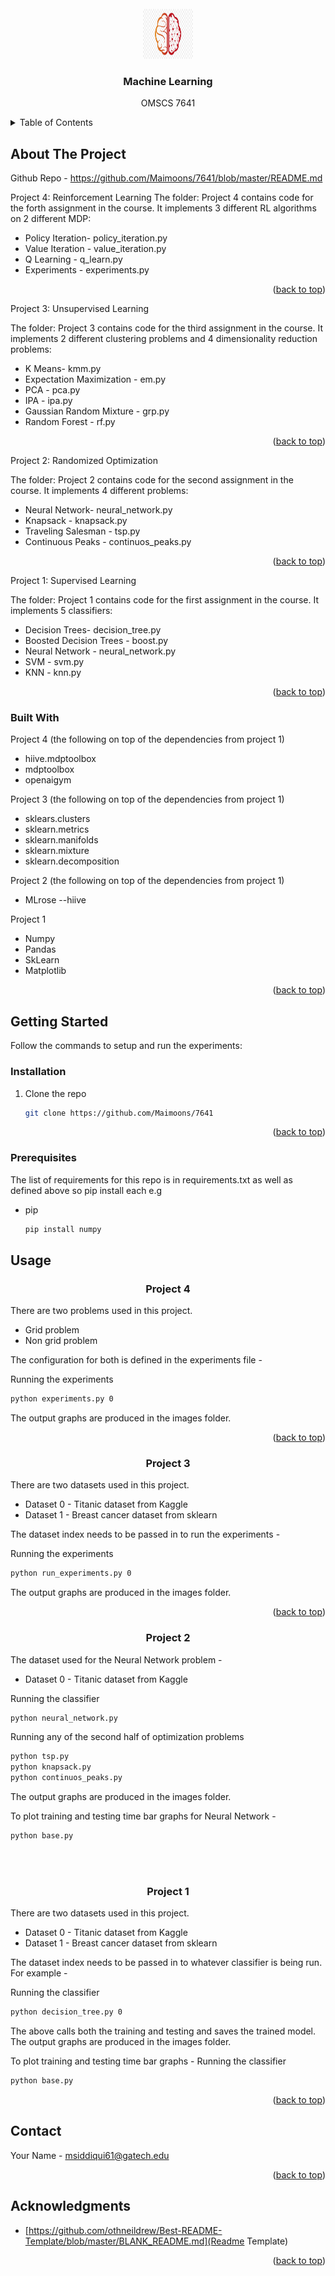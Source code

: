 
<!-- PROJECT LOGO -->
<br />
<div align="center">
    <img src="logo.png" alt="Logo" width="80" height="80">
  </a>

<h3 align="center">Machine Learning</h3>
  <p align="center">
    OMSCS 7641 
  </p>
</div>



<!-- TABLE OF CONTENTS -->
<details>
  <summary>Table of Contents</summary>
  <ol>
    <li>
      <a href="#about-the-project">About The Project</a>
      <ul>
        <li><a href="#built-with">Built With</a></li>
      </ul>
    </li>
    <li>
      <a href="#getting-started">Getting Started</a>
      <ul>
        <li><a href="#prerequisites">Prerequisites</a></li>
        <li><a href="#installation">Installation</a></li>
      </ul>
    </li>
    <li><a href="#usage">Usage</a></li>
    <li><a href="#contact">Contact</a></li>
    <li><a href="#acknowledgments">Acknowledgments</a></li>
  </ol>
</details>



<!-- ABOUT THE PROJECT -->
## About The Project
Github Repo - https://github.com/Maimoons/7641/blob/master/README.md

Project 4: Reinforcement Learning
The folder: Project 4 contains code for the forth assignment in the course.
It implements 3 different RL algorithms on 2 different MDP:
 * Policy Iteration- policy_iteration.py
 * Value Iteration - value_iteration.py
 * Q Learning - q_learn.py
 * Experiments - experiments.py
<p align="right">(<a href="#readme-top">back to top</a>)</p>

Project 3: Unsupervised Learning

The folder: Project 3 contains code for the third assignment in the course.
It implements 2 different clustering problems and 4 dimensionality reduction problems:
 * K Means- kmm.py
 * Expectation Maximization - em.py
 * PCA - pca.py
 * IPA - ipa.py
 * Gaussian Random Mixture - grp.py
 * Random Forest - rf.py
<p align="right">(<a href="#readme-top">back to top</a>)</p>

Project 2: Randomized Optimization

The folder: Project 2 contains code for the second assignment in the course.
It implements 4 different problems:
 * Neural Network- neural_network.py
 * Knapsack - knapsack.py
 * Traveling Salesman - tsp.py
 * Continuous Peaks - continuos_peaks.py
<p align="right">(<a href="#readme-top">back to top</a>)</p>


Project 1: Supervised Learning

The folder: Project 1 contains code for the first assignment in the course.
It implements 5 classifiers:
 * Decision Trees- decision_tree.py
 * Boosted Decision Trees - boost.py
 * Neural Network - neural_network.py
 * SVM - svm.py
 * KNN - knn.py
<p align="right">(<a href="#readme-top">back to top</a>)</p>



### Built With
Project 4 (the following on top of the dependencies from project 1)
* hiive.mdptoolbox
* mdptoolbox
* openaigym

Project 3 (the following on top of the dependencies from project 1)
* sklears.clusters
* sklearn.metrics
* sklearn.manifolds
* sklearn.mixture
* sklearn.decomposition

Project 2 (the following on top of the dependencies from project 1)
* MLrose --hiive

Project 1
* Numpy
* Pandas
* SkLearn
* Matplotlib

<p align="right">(<a href="#readme-top">back to top</a>)</p>



<!-- GETTING STARTED -->
## Getting Started

Follow the commands to setup and run the experiments:

### Installation

1. Clone the repo
   ```sh
   git clone https://github.com/Maimoons/7641
   ```

<p align="right">(<a href="#readme-top">back to top</a>)</p>


### Prerequisites

The list of requirements for this repo is in requirements.txt as well as defined above so pip install each e.g
* pip
  ```sh
  pip install numpy
  ```

<!-- USAGE EXAMPLES -->
## Usage

<h3 align="center">Project 4</h3>

There are two problems used in this project.
* Grid problem
* Non grid problem

The configuration for both is defined in the experiments file - 

Running  the experiments
   ```sh
   python experiments.py 0
   ```

The output graphs are produced in the images folder.

<p align="right">(<a href="#readme-top">back to top</a>)</p>

<h3 align="center">Project 3</h3>

There are two datasets used in this project.
* Dataset 0 - Titanic dataset from Kaggle
* Dataset 1 - Breast cancer dataset from sklearn

The dataset index needs to be passed in to run the experiments - 

Running  the experiments
   ```sh
   python run_experiments.py 0
   ```

The output graphs are produced in the images folder.

<p align="right">(<a href="#readme-top">back to top</a>)</p>


<h3 align="center"> Project 2 </h3>

The dataset used for the Neural Network problem - 
* Dataset 0 - Titanic dataset from Kaggle

Running  the classifier
   ```sh
   python neural_network.py
   ```

Running any of the second half of optimization problems

   ```sh
   python tsp.py
   python knapsack.py
   python continuos_peaks.py
   ```

The output graphs are produced in the images folder.

To plot training and testing time bar graphs for Neural Network - 

   ```sh
   python base.py
   ```

<br>
<br>
   
   
   
   
<h3 align="center">Project 1</h3>

There are two datasets used in this project.
* Dataset 0 - Titanic dataset from Kaggle
* Dataset 1 - Breast cancer dataset from sklearn

The dataset index needs to be passed in to whatever classifier is being run. For example - 

Running  the classifier
   ```sh
   python decision_tree.py 0
   ```

The above calls both the training and testing and saves the trained model. The output graphs are produced in the images folder.

To plot training and testing time bar graphs - 
Running  the classifier
   ```sh
   python base.py
   ```

<p align="right">(<a href="#readme-top">back to top</a>)</p>



<!-- CONTACT -->
## Contact

Your Name -  msiddiqui61@gatech.edu
<p align="right">(<a href="#readme-top">back to top</a>)</p>



<!-- ACKNOWLEDGMENTS -->
## Acknowledgments

* [https://github.com/othneildrew/Best-README-Template/blob/master/BLANK_README.md](Readme Template)

<p align="right">(<a href="#readme-top">back to top</a>)</p>



<!-- MARKDOWN LINKS & IMAGES -->
<!-- https://www.markdownguide.org/basic-syntax/#reference-style-links -->


